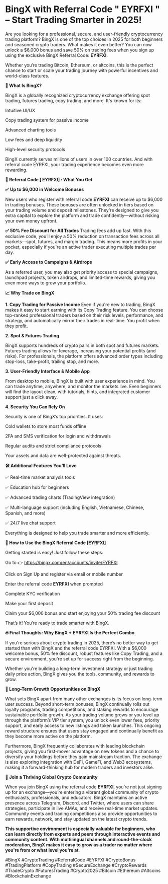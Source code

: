 # BingX with Referral Code " EYRFXI "  – Start Trading Smarter in 2025!

Are you looking for a professional, secure, and user-friendly cryptocurrency trading platform? BingX is one of the top choices in 2025 for both beginners and seasoned crypto traders. What makes it even better? You can now unlock a $6,000 bonus and save 50% on trading fees when you sign up using the exclusive BingX Referral Code: **EYRFXI**.

Whether you’re trading Bitcoin, Ethereum, or altcoins, this is the perfect chance to start or scale your trading journey with powerful incentives and world-class features.

**🔐 What Is BingX?**

BingX is a globally recognized cryptocurrency exchange offering spot trading, futures trading, copy trading, and more. It's known for its:

Intuitive UI/UX

Copy trading system for passive income

Advanced charting tools

Low fees and deep liquidity

High-level security protocols

BingX currently serves millions of users in over 100 countries. And with referral code EYRFXI, your trading experience becomes even more rewarding.

**🎁 Referral Code [ EYRFXI] : What You Get**

**✅ Up to $6,000 in Welcome Bonuses**

New users who register with referral code **EYRFXI** can receive up to $6,000 in trading bonuses. These bonuses are often unlocked in tiers based on your trading volume and deposit milestones. They're designed to give you extra capital to explore the platform and trade confidently—without risking your own money upfront.

**✅ 50% Fee Discount for All Trades**
Trading fees add up fast. With this exclusive code, you’ll enjoy a 50% reduction on transaction fees across all markets—spot, futures, and margin trading. This means more profits in your pocket, especially if you're an active trader executing multiple trades per day.

**✅ Early Access to Campaigns & Airdrops**

As a referred user, you may also get priority access to special campaigns, launchpad projects, token airdrops, and limited-time rewards, giving you even more ways to grow your portfolio.

**📈 Why Trade on BingX**

**1. Copy Trading for Passive Income**
Even if you're new to trading, BingX makes it easy to start earning with its Copy Trading feature. You can choose top-ranked professional traders based on their risk levels, performance, and strategy, and automatically mirror their trades in real-time. You profit when they profit.

**2. Spot & Futures Trading**

BingX supports hundreds of crypto pairs in both spot and futures markets. Futures trading allows for leverage, increasing your potential profits (and risks). For professionals, the platform offers advanced order types including stop-loss, take-profit, trailing stop, and more.

**3. User-Friendly Interface & Mobile App**

From desktop to mobile, BingX is built with user experience in mind. You can trade anytime, anywhere, and monitor the markets live. Even beginners will find the layout clean, with tutorials, hints, and integrated customer support just a click away.

**4. Security You Can Rely On**

Security is one of BingX’s top priorities. It uses:

Cold wallets to store most funds offline

2FA and SMS verification for login and withdrawals

Regular audits and strict compliance protocols

Your assets and data are well-protected against threats.

**🛠️ Additional Features You’ll Love**

✅ Real-time market analysis tools

✅ Education hub for beginners

✅ Advanced trading charts (TradingView integration)

✅ Multi-language support (including English, Vietnamese, Chinese, Spanish, and more)

✅ 24/7 live chat support

Everything is designed to help you trade smarter and more efficiently.

**📝 How to Use the BingX Referral Code [EYRFXI]**

Getting started is easy! Just follow these steps:

Go to 👉  https://bingx.com/en/accounts/invite/EYRFXI

Click on Sign Up and register via email or mobile number

Enter the referral code **EYRFXI** when prompted

Complete KYC verification

Make your first deposit

Claim your $6,000 bonus and start enjoying your 50% trading fee discount

That’s it! You’re ready to trade smarter with BingX.

**🔥 Final Thoughts: Why BingX + EYRFXI Is the Perfect Combo**

If you're serious about crypto trading in 2025, there’s no better way to get started than with BingX and the referral code EYRFXI. With a $6,000 welcome bonus, 50% fee discount, robust features like Copy Trading, and a secure environment, you're set up for success right from the beginning.

Whether you're building a long-term investment strategy or just trading daily price action, BingX gives you the tools, community, and rewards to grow.

**🌱 Long-Term Growth Opportunities on BingX**

What sets BingX apart from many other exchanges is its focus on long-term user success. Beyond short-term bonuses, BingX continually rolls out loyalty programs, trading competitions, and staking rewards to encourage sustainable portfolio growth. As your trading volume grows or you level up through the platform’s VIP tier system, you unlock even lower fees, priority support, and early access to new listings and token launches. This ongoing reward structure ensures that users stay engaged and continually benefit as they become more active on the platform.

Furthermore, BingX frequently collaborates with leading blockchain projects, giving you first-mover advantage on new tokens and a chance to diversify your holdings before they gain mainstream traction. The exchange is also exploring integration with DeFi, GameFi, and Web3 ecosystems, making it a forward-thinking hub for modern traders and investors alike.

**🤝 Join a Thriving Global Crypto Community**

When you join BingX using the referral code **EYRFXI**, you’re not just signing up for an exchange—you’re entering a vibrant global community of crypto enthusiasts, professionals, and educators. BingX maintains an active presence across Telegram, Discord, and Twitter, where users can share strategies, participate in live AMAs, and receive real-time market updates. Community events and trading competitions also provide opportunities to earn rewards, network, and stay updated on the latest crypto trends.

**This supportive environment is especially valuable for beginners, who can learn directly from experts and peers through interactive events and community content. With multilingual channels and round-the-clock moderation, BingX makes it easy to grow as a trader no matter where you're from or what level you're at**.

#BingX #CryptoTrading #ReferralCode #EYRFXI #CryptoBonus #TradingPlatform #CopyTrading #SecureExchange #CryptoRewards #TradeCrypto #FuturesTrading #Crypto2025 #Bitcoin #Ethereum #Altcoins #BlockchainExchange


